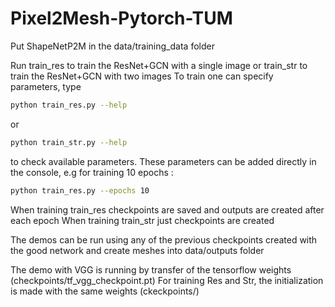 # Pixel2Mesh-Pytorch-TUM


Put ShapeNetP2M in the data/training_data folder

Run train_res to train the ResNet+GCN with a single image or train_str to train the ResNet+GCN with two images
To train one can specify parameters, type
```bash
python train_res.py --help
```
or
```bash
python train_str.py --help
```
to check available parameters.
These parameters can be added directly in the console, e.g for training 10 epochs :
```bash
python train_res.py --epochs 10
```
When training train_res checkpoints are saved and outputs are created after each epoch
When training train_str just checkpoints are created

The demos can be run using any of the previous checkpoints created with the good network and create meshes
into data/outputs folder

The demo with VGG is running by transfer of the tensorflow weights (checkpoints/tf_vgg_checkpoint.pt)
For training Res and Str, the initialization is made with the same weights (ckeckpoints/)
